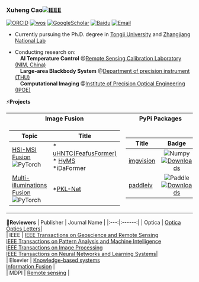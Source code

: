 ### Xuheng Cao[![IEEE](https://img.shields.io/badge/--white?style=for-the-badge&logoColor=black&logo=IEEE)](https://ieeexplore.ieee.org/author/258010419499629)
[![ORCID](https://img.shields.io/badge/--white?style=flat&logo=orcid&link=https://orcid.org/0000-0001-9907-0743)](https://orcid.org/0000-0001-9907-0743)
[![wos](https://img.shields.io/badge/--white?style=flat&logo=clarivate&logoColor=purple)](https://webofscience.clarivate.cn/wos/author/record/GVS-8687-2022)
[![GoogleScholar](https://img.shields.io/badge/--white?style=flat&logo=googlescholar&link=https://scholar.google.com/citations?user=Qb_gofkAAAAJ)](https://scholar.google.com/citations?user=Qb_gofkAAAAJ)
[![Baidu](https://img.shields.io/badge/--white?style=flat&logo=baidu&logoColor=blue&link=https://aistudio.baidu.com/personalcenter/thirdview/887197)](https://aistudio.baidu.com/personalcenter/thirdview/887197)
[![Email](https://img.shields.io/badge/--white?style=flat&logo=Gmail&link=mailto:caoxuhengcn@gmail.com)](mailto:caoxuhengcn@gmail.com)


* Currently pursuing the Ph.D. degree in [Tongji University](https://en.tongji.edu.cn/) and [Zhangjiang National Lab](https://www.zjlab.ac.cn/index)
  
* Conducting research on:  
     &emsp;**AI Temperature Control** @[Remote Sensing Calibration Laboratory (NIM, China)](https://en.nim.ac.cn/node/380)  
&emsp;**Large-area Blackbody System** @[Department of precision instrument (THU)](https://www.tsinghua.edu.cn/dpien/)  
  &emsp;**Computational Imaging** @[Institute of Precision Optical Engineering (IPOE)](https://ipoe.tongji.edu.cn/en/index.htm)  

  

⚡**Projects**
<table>
<tr><th>Image Fusion </th><th>PyPi Packages</th></tr>
<tr><td>

|   Topic    |   Title    |
|--|--|
| [HSI-MSI Fusion](https://github.com/Caoxuheng/HIFtool) ![PyTorch](https://img.shields.io/badge/-white?logo=pytorch) | * [uHNTC(FeafusFormer)](https://ieeexplore.ieee.org/document/10415455) <br>* [HyMS](https://doi.org/10.1364/OL.473020)  <br> *iDaFormer|  
| [Multi-illuminations Fusion](https://github.com/Caoxuheng/DSR-Net) ![PyTorch](https://img.shields.io/badge/-white?logo=pytorch) |  *[PKL-Net](https://doi.org/10.1364/OL.517007) |   
</td><td>

|   Title   |  Badge   |
|--|:--:|
| [imgvision](https://pypi.org/project/imgvision/)| ![Numpy](https://img.shields.io/badge/-black?logo=numpy) [![Downloads](https://static.pepy.tech/badge/imgvision)](https://pepy.tech/project/imgvision)|   
| [paddleiv](https://pypi.org/project/paddleiv/) |![Paddle](https://img.shields.io/badge/-black?logo=paddle) [![Downloads](https://static.pepy.tech/badge/paddleiv)](https://pepy.tech/project/paddleiv)|   
</td></tr> </table>

🔭**Reviewers**
|   Publisher   |     Journal Name     |
|:---:|:------:|
|  Optica   |   [Optica](https://opg.optica.org/optica/home.cfm) <br>  [Optics Letters](https://opg.optica.org/ol/home.cfm)|   
|  IEEE   |   [IEEE Transactions on Geoscience and Remote Sensing](https://ieeexplore.ieee.org/xpl/RecentIssue.jsp?punumber=36)  <br> [IEEE Transactions on Pattern Analysis and Machine Intelligence](https://ieeexplore.ieee.org/xpl/RecentIssue.jsp?punumber=34)  <br> [IEEE Transactions on Image Processing](https://ieeexplore.ieee.org/xpl/RecentIssue.jsp?punumber=83)  <br> [IEEE Transactions on Neural Networks and Learning Systems](https://ieeexplore.ieee.org/xpl/RecentIssue.jsp?punumber=5962385)|   
|  Elsevier   |   [Knowledge-based systems](    http://www.journals.elsevier.com/knowledge-based-systems/#description) <br>  [Information Fusion](https://www.sciencedirect.com/journal/information-fusion) |   
|  MDPI  |   [Remote sensing](https://www.mdpi.com/journal/remotesensing)  |   
</td><td>

<!--
**Caoxuheng/Caoxuheng** is a ✨ _special_ ✨ repository because its `README.md` (this file) appears on your GitHub profile.

Here are some ideas to get you started:

- 🔭 I’m currently working on ...
- 🌱 I’m currently learning ...
- 👯 I’m looking to collaborate on ...
- 🤔 I’m looking for help with ...
- 💬 Ask me about ...
- 📫 How to reach me: ...
- 😄 Pronouns: ...
- ⚡ Fun fact: ...
-->

